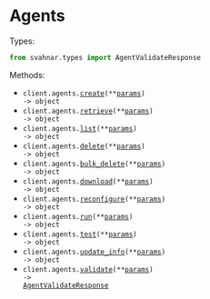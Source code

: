 # Agents

Types:

```python
from svahnar.types import AgentValidateResponse
```

Methods:

- <code title="post /v1/agents/create">client.agents.<a href="./src/svahnar/resources/agents.py">create</a>(\*\*<a href="src/svahnar/types/agent_create_params.py">params</a>) -> object</code>
- <code title="post /v1/agents/get-agent">client.agents.<a href="./src/svahnar/resources/agents.py">retrieve</a>(\*\*<a href="src/svahnar/types/agent_retrieve_params.py">params</a>) -> object</code>
- <code title="post /v1/agents/list-agents">client.agents.<a href="./src/svahnar/resources/agents.py">list</a>(\*\*<a href="src/svahnar/types/agent_list_params.py">params</a>) -> object</code>
- <code title="delete /v1/agents/delete">client.agents.<a href="./src/svahnar/resources/agents.py">delete</a>(\*\*<a href="src/svahnar/types/agent_delete_params.py">params</a>) -> object</code>
- <code title="delete /v1/agents/bulk-delete">client.agents.<a href="./src/svahnar/resources/agents.py">bulk_delete</a>(\*\*<a href="src/svahnar/types/agent_bulk_delete_params.py">params</a>) -> object</code>
- <code title="post /v1/agents/download-agent">client.agents.<a href="./src/svahnar/resources/agents.py">download</a>(\*\*<a href="src/svahnar/types/agent_download_params.py">params</a>) -> object</code>
- <code title="put /v1/agents/reconfigure-agent">client.agents.<a href="./src/svahnar/resources/agents.py">reconfigure</a>(\*\*<a href="src/svahnar/types/agent_reconfigure_params.py">params</a>) -> object</code>
- <code title="post /v1/agents/run">client.agents.<a href="./src/svahnar/resources/agents.py">run</a>(\*\*<a href="src/svahnar/types/agent_run_params.py">params</a>) -> object</code>
- <code title="post /v1/agents/test">client.agents.<a href="./src/svahnar/resources/agents.py">test</a>(\*\*<a href="src/svahnar/types/agent_test_params.py">params</a>) -> object</code>
- <code title="put /v1/agents/update-agent-info">client.agents.<a href="./src/svahnar/resources/agents.py">update_info</a>(\*\*<a href="src/svahnar/types/agent_update_info_params.py">params</a>) -> object</code>
- <code title="post /v1/agents/validate">client.agents.<a href="./src/svahnar/resources/agents.py">validate</a>(\*\*<a href="src/svahnar/types/agent_validate_params.py">params</a>) -> <a href="./src/svahnar/types/agent_validate_response.py">AgentValidateResponse</a></code>
